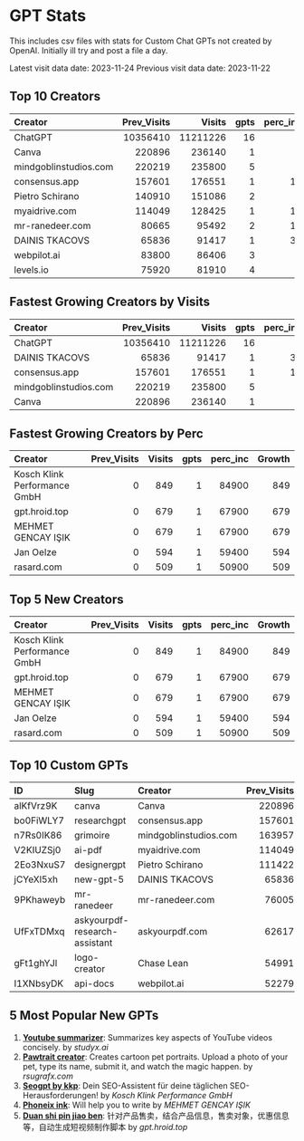 # GPT Stats
This includes csv files with stats for Custom Chat GPTs not created by OpenAI.
Initially ill try and post a file a day.

Latest visit data date: 2023-11-24
Previous visit data date: 2023-11-22

## Top 10 Creators

| Creator               |   Prev_Visits |   Visits |   gpts |   perc_inc |
|:----------------------|--------------:|---------:|-------:|-----------:|
| ChatGPT               |      10356410 | 11211226 |     16 |          8 |
| Canva                 |        220896 |   236140 |      1 |          6 |
| mindgoblinstudios.com |        220219 |   235800 |      5 |          7 |
| consensus.app         |        157601 |   176551 |      1 |         12 |
| Pietro Schirano       |        140910 |   151086 |      2 |          7 |
| myaidrive.com         |        114049 |   128425 |      1 |         12 |
| mr-ranedeer.com       |         80665 |    95492 |      2 |         18 |
| DAINIS TKACOVS        |         65836 |    91417 |      1 |         38 |
| webpilot.ai           |         83800 |    86406 |      3 |          3 |
| levels.io             |         75920 |    81910 |      4 |          7 |

## Fastest Growing Creators by Visits

| Creator               |   Prev_Visits |   Visits |   gpts |   perc_inc |   Growth |
|:----------------------|--------------:|---------:|-------:|-----------:|---------:|
| ChatGPT               |      10356410 | 11211226 |     16 |          8 |   854816 |
| DAINIS TKACOVS        |         65836 |    91417 |      1 |         38 |    25581 |
| consensus.app         |        157601 |   176551 |      1 |         12 |    18950 |
| mindgoblinstudios.com |        220219 |   235800 |      5 |          7 |    15581 |
| Canva                 |        220896 |   236140 |      1 |          6 |    15244 |

## Fastest Growing Creators by Perc

| Creator                      |   Prev_Visits |   Visits |   gpts |   perc_inc |   Growth |
|:-----------------------------|--------------:|---------:|-------:|-----------:|---------:|
| Kosch Klink Performance GmbH |             0 |      849 |      1 |      84900 |      849 |
| gpt.hroid.top                |             0 |      679 |      1 |      67900 |      679 |
| MEHMET GENCAY IŞIK           |             0 |      679 |      1 |      67900 |      679 |
| Jan Oelze                    |             0 |      594 |      1 |      59400 |      594 |
| rasard.com                   |             0 |      509 |      1 |      50900 |      509 |

## Top 5 New Creators

| Creator                      |   Prev_Visits |   Visits |   gpts |   perc_inc |   Growth |
|:-----------------------------|--------------:|---------:|-------:|-----------:|---------:|
| Kosch Klink Performance GmbH |             0 |      849 |      1 |      84900 |      849 |
| gpt.hroid.top                |             0 |      679 |      1 |      67900 |      679 |
| MEHMET GENCAY IŞIK           |             0 |      679 |      1 |      67900 |      679 |
| Jan Oelze                    |             0 |      594 |      1 |      59400 |      594 |
| rasard.com                   |             0 |      509 |      1 |      50900 |      509 |

## Top 10 Custom GPTs

| ID        | Slug                          | Creator               |   Prev_Visits |   Visits |   perc_inc |
|:----------|:------------------------------|:----------------------|--------------:|---------:|-----------:|
| alKfVrz9K | canva                         | Canva                 |        220896 |   236140 |          6 |
| bo0FiWLY7 | researchgpt                   | consensus.app         |        157601 |   176551 |         12 |
| n7Rs0IK86 | grimoire                      | mindgoblinstudios.com |        163957 |   175450 |          7 |
| V2KIUZSj0 | ai-pdf                        | myaidrive.com         |        114049 |   128425 |         12 |
| 2Eo3NxuS7 | designergpt                   | Pietro Schirano       |        111422 |   119086 |          6 |
| jCYeXl5xh | new-gpt-5                     | DAINIS TKACOVS        |         65836 |    91417 |         38 |
| 9PKhaweyb | mr-ranedeer                   | mr-ranedeer.com       |         76005 |    88956 |         17 |
| UfFxTDMxq | askyourpdf-research-assistant | askyourpdf.com        |         62617 |    71894 |         14 |
| gFt1ghYJl | logo-creator                  | Chase Lean            |         54991 |    60518 |         10 |
| I1XNbsyDK | api-docs                      | webpilot.ai           |         52279 |    53135 |          1 |

## 5 Most Popular New GPTs

1. **[Youtube summarizer](https://chat.openai.com/g/g-kOkW7TuOA-youtube-summarizer)**: Summarizes key aspects of YouTube videos concisely. by _studyx.ai_
2. **[Pawtrait creator](https://chat.openai.com/g/g-WYlcscE2T-pawtrait-creator)**: Creates cartoon pet portraits. Upload a photo of your pet, type its name, submit it, and watch the magic happen. by _rsugrafx.com_
3. **[Seogpt by kkp](https://chat.openai.com/g/g-8KwGIRJhH-seogpt-by-kkp)**: Dein SEO-Assistent für deine täglichen SEO-Herausforderungen! by _Kosch Klink Performance GmbH_
4. **[Phoneix ink](https://chat.openai.com/g/g-GJdH0BxMk-phoneix-ink)**: Will help you to write by _MEHMET GENCAY IŞIK_
5. **[Duan shi pin jiao ben](https://chat.openai.com/g/g-87zN9yfMy-duan-shi-pin-jiao-ben)**: 针对产品售卖，结合产品信息，售卖对象，优惠信息等，自动生成短视频制作脚本 by _gpt.hroid.top_